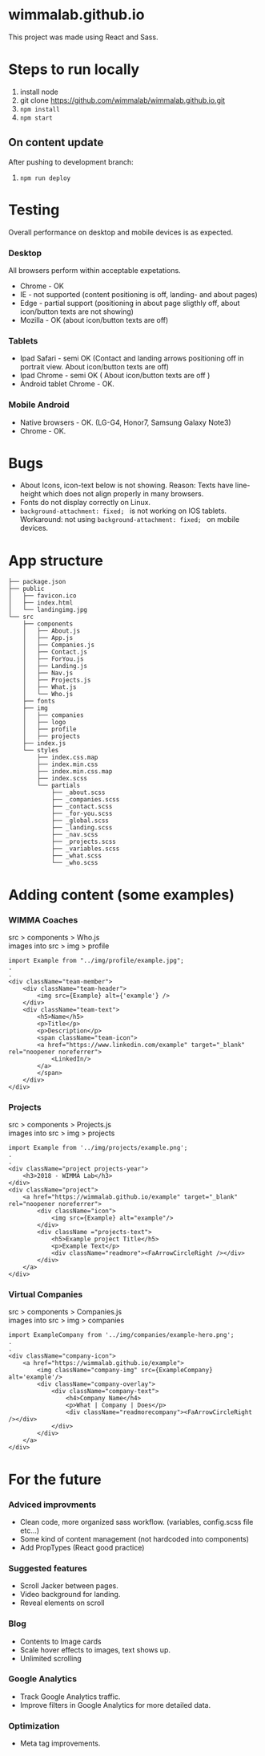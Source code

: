 # wimmalab.github.io

This project was made using React and Sass.  

# Steps to run locally
1. install node
2. git clone https://github.com/wimmalab/wimmalab.github.io.git
3. ` npm install `
4. ` npm start `

## On content update
After pushing to development branch:
1. `npm run deploy `

# Testing

Overall performance on desktop and mobile devices is as expected.

### Desktop

All browsers perform within acceptable expetations.
* Chrome - OK 
* IE - not supported (content positioning is off, landing- and about pages) 
* Edge - partial support (positioning in about page sligthly off, about icon/button texts are not showing) 
* Mozilla - OK (about icon/button texts are off)

### Tablets

* Ipad Safari - semi OK (Contact and landing arrows positioning off in portrait view. About icon/button texts are off) 
* Ipad Chrome - semi OK ( About icon/button texts are off ) 
* Android tablet Chrome - OK.

### Mobile Android

* Native browsers - OK. (LG-G4, Honor7, Samsung Galaxy Note3) 
* Chrome - OK.

# Bugs
* About Icons, icon-text below is not showing. Reason: Texts have line-height which does not align properly in many browsers.
* Fonts do not display correctly on Linux.
* `background-attachment: fixed; ` is not working on IOS tablets. Workaround: not using `background-attachment: fixed; ` on mobile devices.

# App structure
```
├── package.json
├── public
│   ├── favicon.ico
│   ├── index.html
│   └── landingimg.jpg
└── src
    ├── components
    │   ├── About.js
    │   ├── App.js
    │   ├── Companies.js
    │   ├── Contact.js
    │   ├── ForYou.js
    │   ├── Landing.js
    │   ├── Nav.js
    │   ├── Projects.js
    │   ├── What.js
    │   └── Who.js
    ├── fonts
    ├── img
    │   ├── companies
    │   ├── logo
    │   ├── profile
    │   ├── projects
    ├── index.js
    └── styles
        ├── index.css.map
        ├── index.min.css
        ├── index.min.css.map
        ├── index.scss
        └── partials
            ├── _about.scss
            ├── _companies.scss
            ├── _contact.scss
            ├── _for-you.scss
            ├── _global.scss
            ├── _landing.scss
            ├── _nav.scss
            ├── _projects.scss
            ├── _variables.scss
            ├── _what.scss
            └── _who.scss

```

# Adding content (some examples)
### WIMMA Coaches
src > components > Who.js  
images into src > img > profile
```
import Example from "../img/profile/example.jpg";
.
.
<div className="team-member">
    <div className="team-header">
        <img src={Example} alt={'example'} />
    </div>
    <div className="team-text">
        <h5>Name</h5>
        <p>Title</p>
        <p>Description</p>
        <span className="team-icon">
        <a href="https://www.linkedin.com/example" target="_blank" rel="noopener noreferrer">
            <LinkedIn/>
        </a>
        </span>
    </div>
</div>
```

### Projects
src > components > Projects.js  
images into src > img > projects
```
import Example from '../img/projects/example.png';
.
.
<div className="project projects-year">
    <h3>2018 - WIMMA Lab</h3>
</div>
<div className="project">
    <a href="https://wimmalab.github.io/example" target="_blank" rel="noopener noreferrer">
        <div className="icon">
            <img src={Example} alt="example"/>
        </div>
        <div className ="projects-text">
            <h5>Example project Title</h5>
            <p>Example Text</p>
            <div className="readmore"><FaArrowCircleRight /></div>
        </div>
    </a>
</div>
```

### Virtual Companies
src > components > Companies.js  
images into src > img > companies
```
import ExampleCompany from '../img/companies/example-hero.png';
.
.
<div className="company-icon">
    <a href="https://wimmalab.github.io/example">
        <img className="company-img" src={ExampleCompany} alt='example'/>
        <div className="company-overlay">
            <div className="company-text">
                <h4>Company Name</h4>
                <p>What | Company | Does</p>
                <div className="readmorecompany"><FaArrowCircleRight /></div>
            </div>
        </div>
    </a>
</div>
```

# For the future
### Adviced improvments
* Clean code, more organized sass workflow. (variables, config.scss file etc...) 
* Some kind of content management (not hardcoded into components) 
* Add PropTypes (React good practice) 

### Suggested features
* Scroll Jacker between pages. 
* Video background for landing. 
* Reveal elements on scroll

### Blog
* Contents to Image cards 
* Scale hover effects to images, text shows up. 
* Unlimited scrolling

### Google Analytics
* Track Google Analytics traffic. 
* Improve filters in Google Analytics for more detailed data.

### Optimization
* Meta tag improvements.
